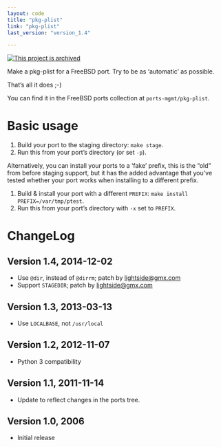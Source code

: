 ```yaml
---
layout: code
title: "pkg-plist"
link: "pkg-plist"
last_version: "version_1.4"

---
```


[![This project is archived](https://img.shields.io/badge/Status-archived-red.svg)](https://arp242.net/status/archived)

Make a pkg-plist for a FreeBSD port. Try to be as ‘automatic’ as possible. 

That’s all it does ;-) 

You can find it in the FreeBSD ports collection at `ports-mgmt/pkg-plist`.

Basic usage
===========
1. Build your port to the staging directory: `make stage`.
2. Run this from your port’s directory (or set `-p`).

Alternatively, you can install your ports to a ‘fake’ prefix, this is the “old”
from before staging support, but it has the added advantage that you’ve tested
whether your port works when installing to a different prefix.

1. Build & install your port with a different `PREFIX`: `make install
   PREFIX=/var/tmp/ptest`.
2. Run this from your port’s directory with `-x` set to `PREFIX`.


ChangeLog
=========

Version 1.4, 2014-12-02
-----------------------
- Use `@dir`, instead of `@dirrm`; patch by lightside@gmx.com
- Support `STAGEDIR`; patch by lightside@gmx.com


Version 1.3, 2013-03-13
-----------------------
- Use `LOCALBASE`, not `/usr/local`


Version 1.2, 2012-11-07
-----------------------
- Python 3 compatibility


Version 1.1, 2011-11-14
-----------------------
- Update to reflect changes in the ports tree. 


Version 1.0, 2006
---------------------
- Initial release
